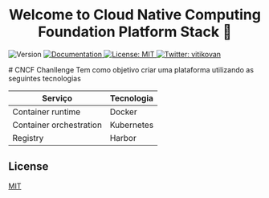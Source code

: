 <h1 align="center">Welcome to Cloud Native Computing Foundation Platform Stack 👋</h1>
<p>
  <img alt="Version" src="https://img.shields.io/badge/version-v0-blue.svg?cacheSeconds=2592000" />
  <a href="/" target="_blank">
    <img alt="Documentation" src="https://img.shields.io/badge/documentation-yes-brightgreen.svg" />
  </a>
  <a href="/LICENSE" target="_blank">
    <img alt="License: MIT" src="https://img.shields.io/badge/License-MIT-yellow.svg" />
  </a>
  <a href="https://twitter.com/vitikovan" target="_blank">
    <img alt="Twitter: vitikovan" src="https://img.shields.io/twitter/follow/fidelissauro.svg?style=social" />
  </a>
</p>
# CNCF Chanllenge
Tem como objetivo criar uma plataforma utilizando as seguintes tecnologias 


Serviço | Tecnologia
------- | ----------
Container runtime | Docker
Container orchestration | Kubernetes
Registry | Harbor



## License
[MIT](https://choosealicense.com/licenses/mit/)
